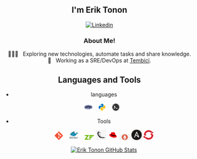 
<div align="center">
<h2>I'm Erik Tonon</h2>

[![Linkedin](https://img.shields.io/badge/Erik%20-blue?style=flat-square&logo=Linkedin&logoColor=white)](https://www.linkedin.com/in/erik-tonon-83817b145/)



<h3>  About Me!</h3>

  🙋🏻‍♂️ &nbsp; Exploring new technologies, automate tasks and share knowledge.  
  💼 &nbsp; Working as a SRE/DevOps at [Tembici](https://tembici.com.br/).

## Languages and Tools

- languages
    <p float="left">
      <img width="22px" style="margin-right: 10px;" src="https://raw.githubusercontent.com/eriktonon/eriktonon/master/resources/images/php.png"/>
      <img width="22px" style="margin-right: 10px;" src="https://raw.githubusercontent.com/eriktonon/eriktonon/master/resources/images/python.png"/>
      <img width="22px" style="margin-right: 10px;" src="https://raw.githubusercontent.com/eriktonon/eriktonon/master/resources/images/shell.jpg"/>
    </p>
    
- Tools
    <p float="left">
      <img width="23px" style="margin-right: 10px;" src="https://raw.githubusercontent.com/eriktonon/eriktonon/master/resources/images/git.png"/>
      <img width="27px" style="margin-right: 10px;" src="https://raw.githubusercontent.com/eriktonon/eriktonon/master/resources/images/docker.png"/>
      <img width="27px" style="margin-inside: 10px;" src="https://raw.githubusercontent.com/eriktonon/eriktonon/master/resources/images/zend.png"/>
      <img width="27px" style="margin-inside: 10px;" src="https://raw.githubusercontent.com/eriktonon/eriktonon/master/resources/images/flask.png"/>
      <img width="27px" style="margin-inside: 10px;" src="https://raw.githubusercontent.com/eriktonon/eriktonon/master/resources/images/linux.png"/>
      <img width="27px" style="margin-inside: 10px;" src="https://raw.githubusercontent.com/eriktonon/eriktonon/master/resources/images/prometheus.png"/>
      <img width="27px" style="margin-inside: 10px;" src="https://raw.githubusercontent.com/eriktonon/eriktonon/master/resources/images/ansible.png"/>
      <img width="27px" style="margin-inside: 10px;" src="https://raw.githubusercontent.com/eriktonon/eriktonon/master/resources/images/openshift.png"/>
      
    </p>
    
    [![Erik Tonon GitHub Stats](https://github-readme-stats.vercel.app/api?username=eriktonon&show_icons=true)](https://github.com/eriktonon)

